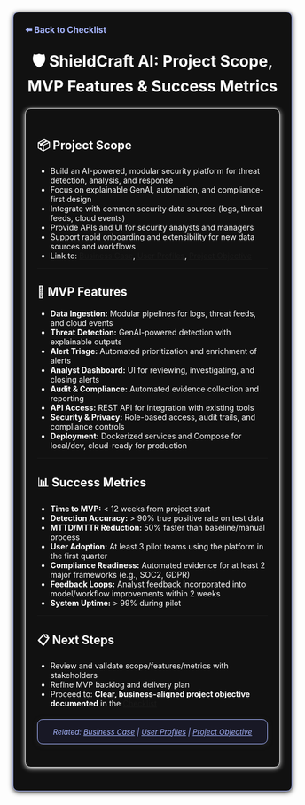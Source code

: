 <section style="border:1px solid #a5b4fc; border-radius:10px; margin:1.5em 0; box-shadow:0 2px 8px #222; padding:1.5em; background:#111; color:#fff;">
<div style="margin-bottom:1.5em;">
  <a href="./checklist.md" style="color:#a5b4fc; font-weight:bold; text-decoration:none; font-size:1.1em;">⬅️ Back to Checklist</a>
</div>
<h1 align="center" style="margin-top:0; font-size:2em;">🛡️ ShieldCraft AI: Project Scope, MVP Features & Success Metrics</h1>

<section style="border:1px solid #e0e0e0; border-radius:10px; margin:1.5em 0; box-shadow:0 2px 8px #f0f0f0; padding:1.5em; background:#111; color:#fff;">

## 📦 Project Scope

*   Build an AI-powered, modular security platform for threat detection, analysis, and response
*   Focus on explainable GenAI, automation, and compliance-first design
*   Integrate with common security data sources (logs, threat feeds, cloud events)
*   Provide APIs and UI for security analysts and managers
*   Support rapid onboarding and extensibility for new data sources and workflows
*   Link to: [Business Case](./business_case.md), [User Profiles](./user_profiles.md), [Project Objective](./project_objective.md)

***

## 🚀 MVP Features

*   **Data Ingestion:** Modular pipelines for logs, threat feeds, and cloud events
*   **Threat Detection:** GenAI-powered detection with explainable outputs
*   **Alert Triage:** Automated prioritization and enrichment of alerts
*   **Analyst Dashboard:** UI for reviewing, investigating, and closing alerts
*   **Audit & Compliance:** Automated evidence collection and reporting
*   **API Access:** REST API for integration with existing tools
*   **Security & Privacy:** Role-based access, audit trails, and compliance controls
*   **Deployment:** Dockerized services and Compose for local/dev, cloud-ready for production

***

## 📊 Success Metrics

*   **Time to MVP:** < 12 weeks from project start
*   **Detection Accuracy:** > 90% true positive rate on test data
*   **MTTD/MTTR Reduction:** 50% faster than baseline/manual process
*   **User Adoption:** At least 3 pilot teams using the platform in the first quarter
*   **Compliance Readiness:** Automated evidence for at least 2 major frameworks (e.g., SOC2, GDPR)
*   **Feedback Loops:** Analyst feedback incorporated into model/workflow improvements within 2 weeks
*   **System Uptime:** > 99% during pilot

***

## 📋 Next Steps

*   Review and validate scope/features/metrics with stakeholders
*   Refine MVP backlog and delivery plan
*   Proceed to: **Clear, business-aligned project objective documented** in the [Checklist](./checklist.md)

<section style="border:1px solid #a5b4fc; border-radius:10px; margin:1.5em 0; box-shadow:0 2px 8px #222; padding:1em; background:#181825; color:#a5b4fc; font-size:0.95em; text-align:center;">
  <em>Related: <a href="./business_case.md" style="color:#a5b4fc;">Business Case</a> | <a href="./user_profiles.md" style="color:#a5b4fc;">User Profiles</a> | <a href="./project_objective.md" style="color:#a5b4fc;">Project Objective</a></em>
